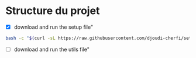 # Structure du projet

- [x] download and run the setup file"

```bash
bash -c "$(curl -sL https://raw.githubusercontent.com/djoudi-cherfi/setup-test/main/src/os/setup.sh)"
```

- [ ] download and run the utils file"
